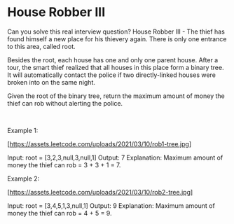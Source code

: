# House Robber III

Can you solve this real interview question? House Robber III - The thief has found himself a new place for his thievery again. There is only one entrance to this area, called root.

Besides the root, each house has one and only one parent house. After a tour, the smart thief realized that all houses in this place form a binary tree. It will automatically contact the police if two directly-linked houses were broken into on the same night.

Given the root of the binary tree, return the maximum amount of money the thief can rob without alerting the police.

 

Example 1:

[https://assets.leetcode.com/uploads/2021/03/10/rob1-tree.jpg]


Input: root = [3,2,3,null,3,null,1]
Output: 7
Explanation: Maximum amount of money the thief can rob = 3 + 3 + 1 = 7.


Example 2:

[https://assets.leetcode.com/uploads/2021/03/10/rob2-tree.jpg]


Input: root = [3,4,5,1,3,null,1]
Output: 9
Explanation: Maximum amount of money the thief can rob = 4 + 5 = 9.